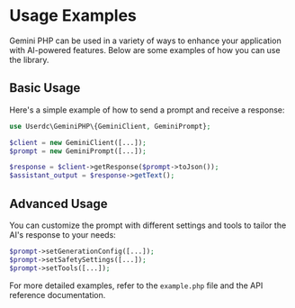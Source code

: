 # Usage Examples

Gemini PHP can be used in a variety of ways to enhance your application with AI-powered features. Below are some examples of how you can use the library.

## Basic Usage

Here's a simple example of how to send a prompt and receive a response:

```php
use Userdc\GeminiPHP\{GeminiClient, GeminiPrompt};

$client = new GeminiClient([...]);
$prompt = new GeminiPrompt([...]);

$response = $client->getResponse($prompt->toJson());
$assistant_output = $response->getText();
```

## Advanced Usage

You can customize the prompt with different settings and tools to tailor the AI's response to your needs:

```php
$prompt->setGenerationConfig([...]);
$prompt->setSafetySettings([...]);
$prompt->setTools([...]);
```

For more detailed examples, refer to the `example.php` file and the API reference documentation.